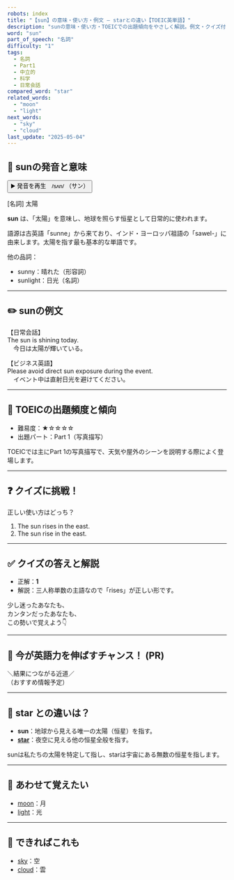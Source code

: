 ```yaml
---
robots: index
title: "【sun】の意味・使い方・例文 ― starとの違い【TOEIC英単語】"
description: "sunの意味・使い方・TOEICでの出題傾向をやさしく解説。例文・クイズ付きでstarとの違いもわかりやすく学べます。"
word: "sun"
part_of_speech: "名詞"
difficulty: "1"
tags:
  - 名詞
  - Part1
  - 中立的
  - 科学
  - 日常会話
compared_word: "star"
related_words:
  - "moon"
  - "light"
next_words:
  - "sky"
  - "cloud"
last_update: "2025-05-04"
---
```


## 🔰 sunの発音と意味

<button class="play-audio" onclick="playTTS('sun')">
  <span class="play-audio-main">
    ▶️ 発音を再生　/sʌn/
  </span>
  <span class="play-audio-sub">
    （サン）
  </span>
</button>

[名詞] 太陽

**sun** は、「太陽」を意味し、地球を照らす恒星として日常的に使われます。

語源は古英語「sunne」から来ており、インド・ヨーロッパ祖語の「sawel-」に由来します。太陽を指す最も基本的な単語です。

他の品詞：  
- sunny：晴れた（形容詞）
- sunlight：日光（名詞）

---

## ✏️ sunの例文

【日常会話】  
The sun is shining today.  
　今日は太陽が輝いている。

【ビジネス英語】  
Please avoid direct sun exposure during the event.  
　イベント中は直射日光を避けてください。

---

## 🎯 TOEICの出題頻度と傾向

- 難易度：★☆☆☆☆
- 出題パート：Part 1（写真描写）

TOEICでは主にPart 1の写真描写で、天気や屋外のシーンを説明する際によく登場します。

---

## ❓ クイズに挑戦！

正しい使い方はどっち？

1. The sun rises in the east.  
2. The sun rise in the east.

---

## ✅ クイズの答えと解説

- 正解：**1**
- 解説：三人称単数の主語なので「rises」が正しい形です。

少し迷ったあなたも、  
カンタンだったあなたも、  
この勢いで覚えよう👇️

---

## 🚀 今が英語力を伸ばすチャンス！ (PR)

<div class="info-center">
＼結果につながる近道／<br>  
（おすすめ情報予定）
</div>

---

## 🤔  star との違いは？

- **sun**：地球から見える唯一の太陽（恒星）を指す。
- **[star](/word/star)**：夜空に見える他の恒星全般を指す。

sunは私たちの太陽を特定して指し、starは宇宙にある無数の恒星を指します。

---

## 🧩 あわせて覚えたい

- [moon](/word/moon)：月
- [light](/word/light)：光

---

## 📖 できればこれも

- [sky](/word/sky)：空
- [cloud](/word/cloud)：雲

<!-- cvid: aid02_bid32 -->
